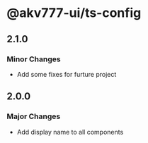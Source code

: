 # @akv777-ui/ts-config

## 2.1.0

### Minor Changes

- Add some fixes for furture project

## 2.0.0

### Major Changes

- Add display name to all components
